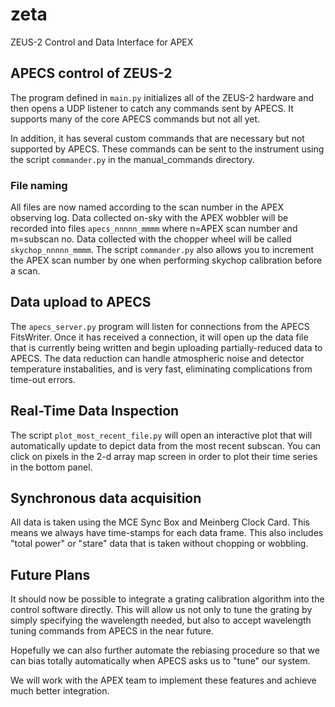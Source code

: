 # zeta
ZEUS-2 Control and Data Interface for APEX

## APECS control of ZEUS-2
The program defined in `main.py` initializes all of the ZEUS-2 hardware and then opens a UDP 
listener to catch any commands sent by APECS. It supports many of the core APECS commands
but not all yet. 

In addition, it has several custom commands that are necessary but not supported by APECS. These
commands can be sent to the instrument using the script `commander.py` in the manual_commands directory.

### File naming
All files are now named according to the scan number in the APEX observing log. Data collected on-sky
with the APEX wobbler will be recorded into files `apecs_nnnnn_mmmm` where n=APEX scan number and m=subscan no.
Data collected with the chopper wheel will be called `skychop_nnnnn_mmmm`. The script `commander.py` 
also allows you to increment the APEX scan number by one when performing skychop calibration before
a scan.

## Data upload to APECS
The `apecs_server.py` program will listen for connections from the APECS FitsWriter. Once it has received
a connection, it will open up the data file that is currently being written and begin uploading 
partially-reduced data to APECS. The data reduction can handle atmospheric noise and detector temperature
instabalities, and is very fast, eliminating complications from time-out errors.

## Real-Time Data Inspection
The script `plot_most_recent_file.py` will open an interactive plot that will automatically update
to depict data from the most recent subscan. You can click on pixels in the 2-d array map screen
in order to plot their time series in the bottom panel.

## Synchronous data acquisition
All data is taken using the MCE Sync Box and Meinberg Clock Card. This means we always have time-stamps
for each data frame. This also includes "total power" or "stare" data that is taken without chopping or
wobbling. 

## Future Plans
It should now be possible to integrate a grating calibration algorithm into the control software directly.
This will allow us not only to tune the grating by simply specifying the wavelength needed, but also to 
accept wavelength tuning commands from APECS in the near future.

Hopefully we can also further automate the rebiasing procedure so that we can bias totally automatically
when APECS asks us to "tune" our system. 

We will work with the APEX team to implement these features and achieve much better integration.

